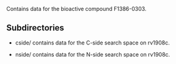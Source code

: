 Contains data for the bioactive compound F1386-0303.

## Subdirectories

- cside/ contains data for the C-side search space on rv1908c.

- nside/ contains data for the N-side search space on rv1908c.

